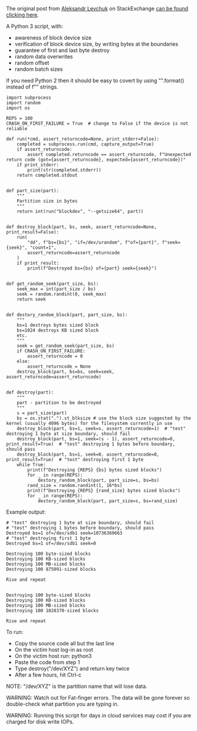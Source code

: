 
The original post from [Aleksandr Levchuk](https://serverfault.com/users/58336/aleksandr-levchuk) on StackExchange [can be found clicking here](https://serverfault.com/a/1001381).

A Python 3 script, with:

* awareness of block device size
* verification of block device size, by writing bytes at the boundaries
* guarantee of first and last byte destroy
* random data overwrites
* random offset
* random batch sizes

If you need Python 2 then it should be easy to covert by using "".format() instead of f"" strings.

```
import subprocess
import random
import os

REPS = 100
CRASH_ON_FIRST_FAILURE = True  # change to False if the device is not reliable

def run(*cmd, assert_returncode=None, print_stderr=False):
    completed = subprocess.run(cmd, capture_output=True)
    if assert_returncode:
        assert completed.returncode == assert_returncode, f"Unexpected return code (got={assert_returncode}, expected={assert_returncode})"
    if print_stderr:
        print(str(completed.stderr))
    return completed.stdout


def part_size(part):
    """
    Partition size in bytes
    """
    return int(run("blockdev", "--getsize64", part))


def destroy_block(part, bs, seek, assert_returncode=None, print_result=False):
    run(
        "dd", f"bs={bs}", "if=/dev/urandom", f"of={part}", f"seek={seek}", "count=1",
        assert_returncode=assert_returncode
    )
    if print_result:
        print(f"Destroyed bs={bs} of={part} seek={seek}")


def get_random_seek(part_size, bs):
    seek_max = int(part_size / bs)
    seek = random.randint(0, seek_max)
    return seek


def destory_random_block(part, part_size, bs):
    """
    bs=1 destroys bytes sized block
    bs=1024 destroys KB sized block
    etc.
    """
    seek = get_random_seek(part_size, bs)
    if CRASH_ON_FIRST_FAILURE:
        assert_returncode = 0
    else:
        assert_returncode = None
    destroy_block(part, bs=bs, seek=seek, assert_returncode=assert_returncode)


def destroy(part):
    """
    part - partition to be destroyed
    """
    s = part_size(part)
    bs = os.stat(".").st_blksize # use the block size suggested by the kernel (usually 4096 bytes) for the filesystem currently in use
    destroy_block(part, bs=1, seek=s, assert_returncode=1)  # "test" destroying 1 byte at size boundary, should fail
    destroy_block(part, bs=1, seek=(s - 1), assert_returncode=0, print_result=True)  # "test" destroying 1 bytes before boundary, should pass
    destroy_block(part, bs=1, seek=0, assert_returncode=0, print_result=True)  # "test" destroying first 1 byte
    while True:
        print(f"Destroying {REPS} {bs} bytes sized blocks")
        for _ in range(REPS):
            destory_random_block(part, part_size=s, bs=bs)
        rand_size = random.randint(1, 16*bs)
        print(f"Destroying {REPS} {rand_size} bytes sized blocks")
        for _ in range(REPS):
            destory_random_block(part, part_size=s, bs=rand_size)

```


Example output:

```
# "test" destroying 1 byte at size boundary, should fail
# "test" destroying 1 bytes before boundary, should pass
Destroyed bs=1 of=/dev/sdb1 seek=10736369663
# "test" destroying first 1 byte
Destroyed bs=1 of=/dev/sdb1 seek=0

Destroying 100 byte-sized blocks
Destroying 100 KB-sized blocks
Destroying 100 MB-sized blocks
Destroying 100 875091-sized blocks

Rise and repeat


Destroying 100 byte-sized blocks
Destroying 100 KB-sized blocks
Destroying 100 MB-sized blocks
Destroying 100 1028370-sized blocks

Rise and repeat
```

To run:

* Copy the source code all but the last line
* On the victim host log-in as root
* On the victim host run: python3
* Paste the code from step 1
* Type destroy("/dev/XYZ") and return key twice
* After a few hours, hit Ctrl-c

NOTE: "/dev/XYZ" is the partition name that will lose data.

WARNING: Watch out for Fat-finger errors. The data will be gone forever so double-check what partition you are typing in.

WARNING: Running this script for days in cloud services may cost if you are charged for disk write IOPs.

